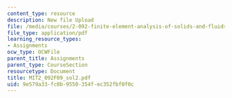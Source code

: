 ```yaml
---
content_type: resource
description: New file Upload
file: /media/courses/2-092-finite-element-analysis-of-solids-and-fluids-i-fall-2009/9e579a33fc0b9550354fec352fbf0f0c_MIT2_092F09_sol2.pdf
file_type: application/pdf
learning_resource_types:
- Assignments
ocw_type: OCWFile
parent_title: Assignments
parent_type: CourseSection
resourcetype: Document
title: MIT2_092F09_sol2.pdf
uid: 9e579a33-fc0b-9550-354f-ec352fbf0f0c
---
```

